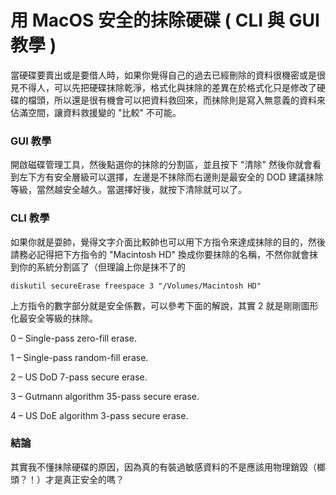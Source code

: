 用 MacOS 安全的抹除硬碟 ( CLI 與 GUI 教學 )
===

當硬碟要賣出或是要借人時，如果你覺得自己的過去已經刪除的資料很機密或是很見不得人，可以先把硬碟抹除乾淨，格式化與抹除的差異在於格式化只是修改了硬碟的檔頭，所以還是很有機會可以把資料救回來，而抹除則是寫入無意義的資料來佔滿空間，讓資料救援變的 "比較" 不可能。


### GUI 教學

開啟磁碟管理工具，然後點選你的抹除的分割區，並且按下 "清除" 然後你就會看到左下方有安全層級可以選擇，左邊是不抹除而右邊則是最安全的 DOD 建議抹除等級，當然越安全越久。當選擇好後，就按下清除就可以了。


### CLI 教學

如果你就是耍帥，覺得文字介面比較帥也可以用下方指令來達成抹除的目的，然後請務必記得把下方指令的 "Macintosh HD" 換成你要抹除的名稱，不然你就會抹到你的系統分割區了（但理論上你是抹不了的



```
diskutil secureErase freespace 3 "/Volumes/Macintosh HD"
```


上方指令的數字部分就是安全係數，可以參考下面的解說，其實 2 就是剛剛圖形化最安全等級的抹除。

0 – Single-pass zero-fill erase.

1 – Single-pass random-fill erase.

2 – US DoD 7-pass secure erase.

3 – Gutmann algorithm 35-pass secure erase.

4 – US DoE algorithm 3-pass secure erase.



### 結論

其實我不懂抹除硬碟的原因，因為真的有裝過敏感資料的不是應該用物理銷毀（榔頭？！）才是真正安全的嗎？